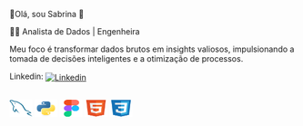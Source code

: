 🌟Olá, sou Sabrina 🌟


👩‍💻 Analista de Dados | Engenheira

Meu foco é transformar dados brutos em insights valiosos, impulsionando a tomada de decisões inteligentes e a otimização de processos.

<p>Linkedin:   <a href="https://www.linkedin.com/in/silva-sabris/" target="blank"><img align="center" src="https://img.shields.io/badge/LinkedIn-0077B5?style=for-the-badge&logo=linkedin&logoColor=white" alt="Linkedin"/></a>
 <br>
<div style="display: inline_block"><br>
  <img align="center" alt="Sabri-SQL" height="30" width="40" src="https://github.com/devicons/devicon/blob/master/icons/mysql/mysql-original.svg">
  <img align="center" alt="Sabri-Python" height="30" width="40" src="https://raw.githubusercontent.com/devicons/devicon/master/icons/python/python-original.svg">
  <img align="center" alt="Sabri-Figma" height="30" width="40" src="https://github.com/devicons/devicon/blob/master/icons/figma/figma-original.svg">
  <img align="center" alt="Sabri-HTML" height="30" width="40" src="https://raw.githubusercontent.com/devicons/devicon/master/icons/html5/html5-original.svg">
  <img align="center" alt="Sabri-CSS" height="30" width="40" src="https://raw.githubusercontent.com/devicons/devicon/master/icons/css3/css3-original.svg">
</div>
  
